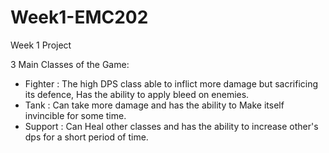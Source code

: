 # Week1-EMC202
Week 1 Project

3 Main Classes of the Game:
- Fighter : The high DPS class able to inflict more damage but sacrificing its defence, Has the ability to apply bleed on enemies.
- Tank : Can take more damage and has the ability to Make itself invincible for some time.
- Support : Can Heal other classes and has the ability to increase other's dps for a short period of time.
